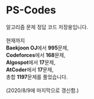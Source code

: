 # PS-Codes
알고리즘 문제 정답 코드 저장용입니다. <br/>
<br/>
현재까지 <br/>
**Baekjoon OJ**에서 **995**문제, <br/>
**Codeforces**에서 **168**문제, <br/>
**Algospot**에서 **17**문제, <br/>
**AtCoder**에서 **17**문제, <br/>
총합 **1197**문제를 풀었습니다.<br/>
<br/>
(2020/8/9에 마지막으로 갱신함.) <br/>